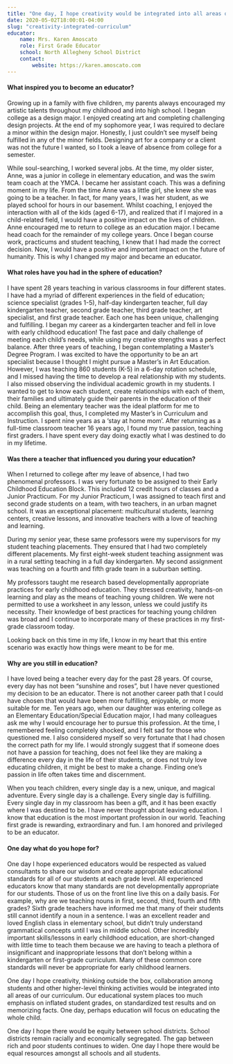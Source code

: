 ```yaml
---
title: "One day, I hope creativity would be integrated into all areas of our curriculum"
date: 2020-05-02T18:00:01-04:00
slug: "creativity-integrated-curriculum"
educator:
    name: Mrs. Karen Amoscato
    role: First Grade Educator
    school: North Allegheny School District
    contact:
        website: https://karen.amoscato.com
---
```


#### What inspired you to become an educator?

Growing up in a family with five children, my parents always encouraged my artistic talents throughout my childhood and into high school. I began college as a design major. I enjoyed creating art and completing challenging design projects. At the end of my sophomore year, I was required to declare a minor within the design major. Honestly, I just couldn’t see myself being fulfilled in any of the minor fields.  Designing art for a company or a client was not the future I wanted, so I took a leave of absence from college for a semester.

While soul-searching, I worked several jobs. At the time, my older sister, Anne, was a junior in college in elementary education, and was the swim team coach at the YMCA. I became her assistant coach. This was a defining moment in my life. From the time Anne was a little girl, she knew she was going to be a teacher. In fact, for many years, I was her student, as we played school for hours in our basement. Whilst coaching, I enjoyed the interaction with all of the kids (aged 6-17), and realized that if I majored in a child-related field, I would have a positive impact on the lives of children. Anne encouraged me to return to college as an education major. I became head coach for the remainder of my college years. Once I began course work, practicums and student teaching, I knew that I had made the correct decision. Now, I would have a positive and important impact on the future of humanity. This is why I changed my major and became an educator.

#### What roles have you had in the sphere of education?

I have spent 28 years teaching in various classrooms in four different states. I have had a myriad of different experiences in the field of education; science specialist (grades 1-5), half-day kindergarten teacher, full day kindergarten teacher, second grade teacher, third grade teacher, art specialist, and first grade teacher. Each one has been unique, challenging and fulfilling. I began my career as a kindergarten teacher and fell in love with early childhood education! The fast pace and daily challenge of meeting each child’s needs, while using my creative strengths was a perfect balance. After three years of teaching, I began contemplating a Master’s Degree Program. I was excited to have the opportunity to be an art specialist because I thought I might pursue a Master’s in Art Education. However, I was teaching 860 students (K-5) in a 6-day rotation schedule, and I missed having the time to develop a real relationship with my students. I also missed observing the individual academic growth in my students. I wanted to get to know each student, create relationships with each of them, their families and ultimately guide their parents in the education of their child. Being an elementary teacher was the ideal platform for me to accomplish this goal, thus, I completed my Master’s in Curriculum and Instruction. I spent nine years as a ‘stay at home mom’.  After returning as a full-time classroom teacher 16 years ago, I found my true passion, teaching first graders. I have spent every day doing exactly what I was destined to do in my lifetime.

#### Was there a teacher that influenced you during your education?

When I returned to college after my leave of absence, I had two phenomenal professors. I was very fortunate to be assigned to their Early Childhood Education Block. This included 12 credit hours of classes and a Junior Practicum. For my Junior Practicum, I was assigned to teach first and second grade students on a team, with two teachers, in an urban magnet school. It was an exceptional placement: multicultural students, learning centers, creative lessons, and innovative teachers with a love of teaching and learning.

During my senior year, these same professors were my supervisors for my student teaching placements. They ensured that I had two completely different placements. My first eight-week student teaching assignment was in a rural setting teaching in a full day kindergarten. My second assignment was teaching on a fourth and fifth grade team in a suburban setting.

My professors taught me research based developmentally appropriate practices for early childhood education. They stressed creativity, hands-on learning and play as the means of teaching young children. We were not permitted to use a worksheet in any lesson, unless we could justify its necessity. Their knowledge of best practices for teaching young children was broad and I continue to incorporate many of these practices in my first-grade classroom today.

Looking back on this time in my life, I know in my heart that this entire scenario was exactly how things were meant to be for me.

#### Why are you still in education?

I have loved being a teacher every day for the past 28 years. Of course, every day has not been “sunshine and roses”, but I have never questioned my decision to be an educator. There is not another career path that I could have chosen that would have been more fulfilling, enjoyable, or more suitable for me.  Ten years ago, when our daughter was entering college as an Elementary Education/Special Education major, I had many colleagues ask me why I would encourage her to pursue this profession. At the time, I remembered feeling completely shocked, and I felt sad for those who questioned me. I also considered myself so very fortunate that I had chosen the correct path for my life. I would strongly suggest that if someone does not have a passion for teaching, does not feel like they are making a difference every day in the life of their students, or does not truly love educating children, it might be best to make a change. Finding one’s passion in life often takes time and discernment.

When you teach children, every single day is a new, unique, and magical adventure. Every single day is a challenge. Every single day is fulfilling. Every single day in my classroom has been a gift, and it has been exactly where I was destined to be. I have never thought about leaving education. I know that education is the most important profession in our world. Teaching first grade is rewarding, extraordinary and fun. I am honored and privileged to be an educator.

#### One day what do you hope for?

One day I hope experienced educators would be respected as valued consultants to share our wisdom and create appropriate educational standards for all of our students at each grade level.  All experienced educators know that many standards are not developmentally appropriate for our students. Those of us on the front line live this on a daily basis. For example, why are we teaching nouns in first, second, third, fourth and fifth grades? Sixth grade teachers have informed me that many of their students still cannot identify a noun in a sentence. I was an excellent reader and loved English class in elementary school, but didn’t truly understand grammatical concepts until I was in middle school. Other incredibly important skills/lessons in early childhood education, are short-changed with little time to teach them because we are having to teach a plethora of insignificant and inappropriate lessons that don’t belong within a kindergarten or first-grade curriculum. Many of these common core standards will never be appropriate for early childhood learners.

One day I hope creativity, thinking outside the box, collaboration among students and other higher-level thinking activities would be integrated into all areas of our curriculum. Our educational system places too much emphasis on inflated student grades, on standardized test results and on memorizing facts. One day, perhaps education will focus on educating the whole child.

One day I hope there would be equity between school districts. School districts remain racially and economically segregated. The gap between rich and poor students continues to widen. One day I hope there would be equal resources amongst all schools and all students.
